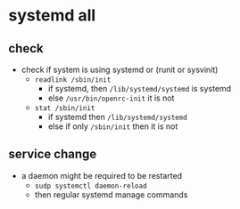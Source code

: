 # systemd all

## check

- check if system is using systemd or (runit or sysvinit)
    - `readlink /sbin/init`
        - if systemd, then `/lib/systemd/systemd` is systemd
        - else `/usr/bin/openrc-init` it is not
    - `stat /sbin/init`
        - if systemd then `/lib/systemd/systemd` 
        - else if only `/sbin/init` then it is not

## service change

- a daemon might be required to be restarted
    - `sudp systemctl daemon-reload`
    - then regular systemd manage commands

